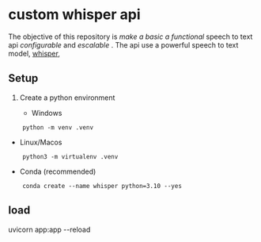 # custom whisper api

The objective of this repository is *make a basic a functional* speech to text api *configurable* and *escalable* . The api use a powerful speech to text model, [whisper](https://github.com/openai/whisper),

## Setup

1. Create a python environment
    
    - Windows

``` 
    python -m venv .venv
```

  - Linux/Macos

```
    python3 -m virtualenv .venv
```

  - Conda (recommended)

```
    conda create --name whisper python=3.10 --yes
```


## load

uvicorn app:app --reload